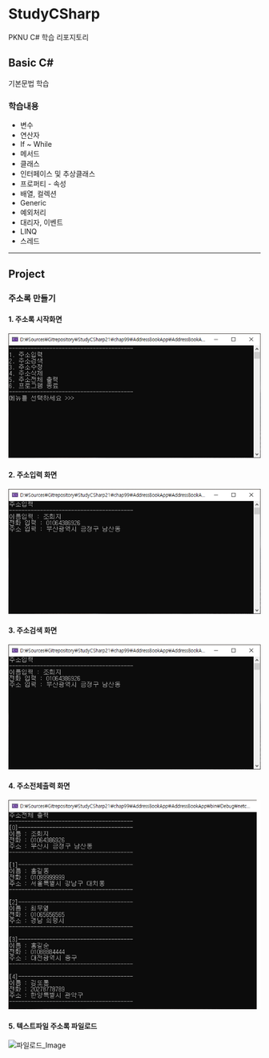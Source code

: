 # StudyCSharp

PKNU C# 학습 리포지토리

## Basic C#

기본문법 학습

### 학습내용

- 변수
- 연산자
- If ~ While
- 메서드
- 클래스
- 인터페이스 및 추상클래스
- 프로퍼티 - 속성
- 배열, 컬렉션
- Generic
- 예외처리
- 대리자, 이벤트
- LINQ
- 스레드

-------------

## Project

### 주소록  만들기

#### 1. 주소록 시작화면

![주소록 시작_Image](https://github.com/zizi0308/StudyCSharp21/blob/main/chap99/AddressBookApp/images/img_20210310_180300_001.png)


#### 2. 주소입력 화면

![주소입력_Image](https://github.com/zizi0308/StudyCSharp21/blob/main/chap99/AddressBookApp/images/img_20210310_180343_001.png)


#### 3. 주소검색 화면

![주소검색_Image](https://github.com/zizi0308/StudyCSharp21/blob/main/chap99/AddressBookApp/images/img_20210310_180343_001.png)


#### 4. 주소전체출력 화면

![주소출력_Image](https://github.com/zizi0308/StudyCSharp21/blob/main/chap99/AddressBookApp/images/img_20210310_180324_001.png)


#### 5. 텍스트파일 주소록 파일로드

![파일로드_Image]()
